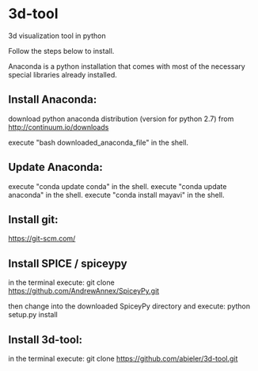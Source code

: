 # 3d-tool
3d visualization tool in python

Follow the steps below to install.

Anaconda is a python installation that comes with
most of the necessary special libraries already installed.


Install Anaconda:
-----------------
download python anaconda distribution (version for python 2.7) from 
http://continuum.io/downloads

execute "bash downloaded_anaconda_file" in the shell.


Update Anaconda:
----------------
execute "conda update conda" in the shell.
execute "conda update anaconda" in the shell.
execute "conda install mayavi" in the shell.


Install git:
------------
https://git-scm.com/


Install SPICE / spiceypy 
-------------------------
in the terminal execute:
git clone https://github.com/AndrewAnnex/SpiceyPy.git

then change into the downloaded SpiceyPy directory and execute:
python setup.py install

Install 3d-tool:
---------------

in the terminal execute:
git clone https://github.com/abieler/3d-tool.git
